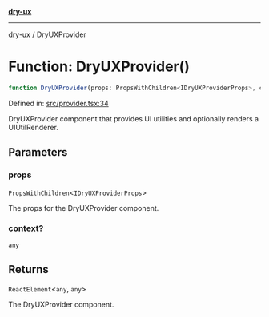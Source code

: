 [**dry-ux**](../README.md)

***

[dry-ux](../README.md) / DryUXProvider

# Function: DryUXProvider()

```ts
function DryUXProvider(props: PropsWithChildren<IDryUXProviderProps>, context?: any): ReactElement<any, any>
```

Defined in: [src/provider.tsx:34](https://github.com/navedr/dry-ux/blob/f464198215bbdbf8f80dadda55a7d0d7eeb0411c/src/provider.tsx#L34)

DryUXProvider component that provides UI utilities and optionally renders a UIUtilRenderer.

## Parameters

### props

`PropsWithChildren`\<`IDryUXProviderProps`\>

The props for the DryUXProvider component.

### context?

`any`

## Returns

`ReactElement`\<`any`, `any`\>

The DryUXProvider component.
